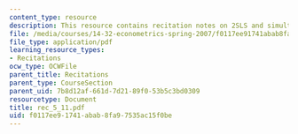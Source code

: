 ```yaml
---
content_type: resource
description: This resource contains recitation notes on 2SLS and simultaneous equations.
file: /media/courses/14-32-econometrics-spring-2007/f0117ee91741abab8fa97535ac15f0be_rec_5_11.pdf
file_type: application/pdf
learning_resource_types:
- Recitations
ocw_type: OCWFile
parent_title: Recitations
parent_type: CourseSection
parent_uid: 7b8d12af-661d-7d21-89f0-53b5c3bd0309
resourcetype: Document
title: rec_5_11.pdf
uid: f0117ee9-1741-abab-8fa9-7535ac15f0be
---
```

